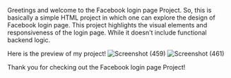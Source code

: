 Greetings and welcome to the Facebook login page Project.
So, this is basically a simple HTML project in which one can explore the design of Facebook login page.
This project highlights the visual elements and responsiveness of the login page. While it doesn't include functional backend logic.

Here is the preview of my project!
![Screenshot (459)](https://github.com/gnanachandrik/facebookproject/assets/154501301/5ed0cd79-fa00-490d-9398-af6067468492)
![Screenshot (461)](https://github.com/gnanachandrik/facebookproject/assets/154501301/c5b99822-82a8-416e-86ae-4127662f37bc)

Thank you for checking out the Facebook login page Project!
